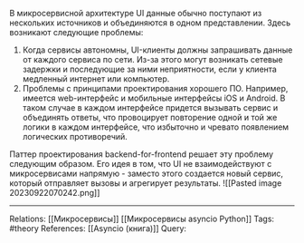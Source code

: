 В микросервисной архитектуре UI данные обычно поступают из нескольких источников и объединяются в одном представлении. Здесь возникают следующие проблемы: 
1. Когда сервисы автономны, UI-клиенты должны запрашивать данные от каждого сервиса по сети. Из-за этого могут возникать сетевые задержки и последующие за ними неприятности, если у клиента медленный интернет или компьютер. 
2. Проблемы с принципами проектирования хорошего ПО. Например, имеется web-интерфейс и мобильные интерфейсы iOS и Android. В таком случае в каждом интерфейсе придется вызывать сервис и объединять ответы, что провоцирует повторение одной и той же логики в каждом интерфейсе, что избыточно и чревато появлением логических противоречий. 

Паттер проектирования backend-for-frontend решает эту проблему следующим образом. Его идея в том, что UI не взаимодействуют с микросервисами напрямую - заместо этого создается новый сервис, который отправляет вызовы и агрегирует результаты. 
![[Pasted image 20230922070242.png]]

___
Relations: [[Микросервисы]] [[Микросервисы asyncio Python]] 
Tags: #theory 
References: [[Asyncio (книга)]] 
Query: 